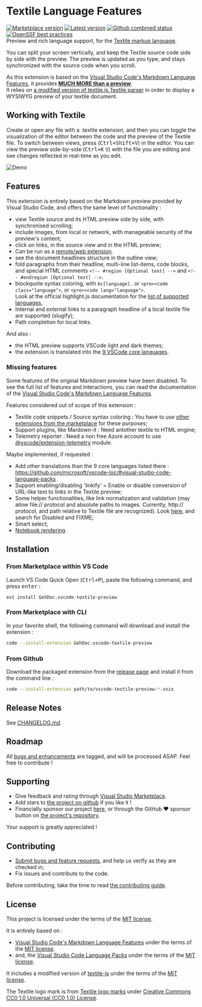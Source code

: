# Textile Language Features

[![Marketplace version](https://badgen.net/vs-marketplace/v/GehDoc.vscode-textile-preview?label=marketplace&icon=visualstudio)](https://marketplace.visualstudio.com/items?itemName=GehDoc.vscode-textile-preview "View this project on Visual Studio Code Marketplace")
[![Latest version](https://badgen.net/github/release/GehDoc/vscode-textile-preview?icon=github)](https://github.com/GehDoc/vscode-textile-preview/releases "View releases on GitHub")
[![Github combined status](https://badgen.net/github/checks/GehDoc/vscode-textile-preview/master)](https://github.com/GehDoc/vscode-textile-preview/commits/master)
[![OpenSSF best practices](https://bestpractices.coreinfrastructure.org/projects/3273/badge)](https://bestpractices.coreinfrastructure.org/projects/3273)  
Preview and rich language support, for the [Textile markup language](https://textile-lang.com/).

You can split your screen vertically, and keep the Textile source code side by side with the preview. The preview is updated as you type, and stays synchronized with the source code when you scroll.

As this extension is based on the [Visual Studio Code's Markdown Language Features](https://github.com/microsoft/vscode/tree/master/extensions/markdown-language-features), it provides **[MUCH MORE than a preview](#features)**.  
It relies on [a modified version of textile.js Textile parser](https://github.com/GehDoc/textile-js) in order to display a WYSIWYG preview of your textile document.

## Working with Textile

Create or open any file with a .textile extension, and then you can toggle the visualization of the editor between the code and the preview of the Textile file.
To switch between views, press (<kbd>Ctrl+Shift+V</kbd>) in the editor. You can view the preview side-by-side (<kbd>Ctrl+K</kbd> <kbd>V</kbd>) with the file you are editing and see changes reflected in real-time as you edit.

![Demo](https://raw.githubusercontent.com/GehDoc/vscode-textile-preview/master/media/readme/01-03-2020.webm.gif)

## Features

This extension is entirely based on the Markdown preview provided by Visual Studio Code, and offers the same level of functionality :
* view Textile source and its HTML preview side by side, with synchronised scrolling;
* include images, from local or network, with manageable security of the preview's content;
* click on links, in the source view and in the HTML preview;
* Can be run as a [remote/web extension](https://code.visualstudio.com/api/advanced-topics/remote-extensions).  
* see the document headlines structure in the outline view;
* fold paragraphs from their headline, multi-line list-items, code blocks, and special HTML comments `<!-- #region [Optional text] -->` and `<!-- #endregion [Optional text] -->`.
* blockquote syntax coloring, with `bc[language].` or `<pre><code class="language">`, or `<pre><code lang="language">`.  
Look at the official highlight.js documentation for the [list of supported languages](https://highlightjs.org/static/demo/),
* Internal and external links to a paragraph headline of a local textile file are supported (slugify);
* Path completion for local links.

And also :
* the HTML preview supports VSCode light and dark themes;
* the extension is translated into the [9 VSCode core languages](https://github.com/microsoft/vscode-loc/#visual-studio-code-language-packs).

### Missing features

Some features of the original Markdown preview have been disabled. 
To see the full list of features and interactions, you can read the documentation of the [Visual Studio Code's Markdown Language Features](https://code.visualstudio.com/docs/languages/markdown#_markdown-preview).

Features considered out of scope of this extension :
* Textile code snippets / Source syntax coloring : You have to use [other extensions from the marketplace](https://marketplace.visualstudio.com/search?term=textile&target=VSCode&category=All%20categories&sortBy=Relevance) for these purposes;
* Support plugins, like Mardown-it : Need antother textile to HTML engine;
* Telemetry reporter : Need a non free Azure account to use [@vscode/extension-telemetry](https://www.npmjs.com/package/@vscode/extension-telemetry) module.

Maybe implemented, if requested :
* Add other translations than the 9 core languages listed there : https://github.com/microsoft/vscode-loc/#visual-studio-code-language-packs
* Support enabling/disabling 'linkify' = Enable or disable conversion of URL-like text to links in the Textile preview;
* Some helper functionalities, like link normalization and validation (may allow file:// protocol and absolute paths to images. Currently, http:// protocol, and path relative to Textile file are recognized). Look [here](./src/textileEngine.ts), and search for Disabled and FIXME;
* Smart select;
* [Notebook rendering](https://code.visualstudio.com/api/extension-guides/notebook).

## Installation

### From Marketplace within VS Code

Launch VS Code Quick Open (<kbd>Ctrl+P</kbd>), paste the following command, and press <kbd>enter</kbd> :
```
ext install GehDoc.vscode-textile-preview
```

### From Marketplace with CLI

In your favorite shell, the following command will download and install the extension :
```bash
code --install-extension GehDoc.vscode-textile-preview
```

### From Github

Download the packaged extension from the [release page](https://github.com/GehDoc/vscode-textile-preview/releases) and install it from the command line :
```bash
code --install-extension path/to/vscode-textile-preview-*.vsix
```

## Release Notes

See [CHANGELOG.md](CHANGELOG.md).

## Roadmap

All [bugs and enhancements](https://github.com/GehDoc/vscode-textile-preview/issues) are tagged, and will be processed ASAP. Feel free to contribute !

## Supporting

* Give feedback and rating through [Visual Studio Marketplace](https://marketplace.visualstudio.com/items?itemName=GehDoc.vscode-textile-preview).
* Add stars to [the project on github](https://github.com/GehDoc/vscode-textile-preview ) if you like it !
* Financially sponsor our project [here](https://www.patreon.com/geraldhameau), or through the GitHub ❤ sponsor button on [the project's repository](https://github.com/GehDoc/vscode-textile-preview/).

Your support is greatly appreciated !

## Contributing

* [Submit bugs and feature requests](https://github.com/GehDoc/vscode-textile-preview/issues), and help us verify as they are checked in;
* Fix issues and contribute to the code.

Before contributing, take the time to read [the contributing guide](CONTRIBUTING.md).

## License

This project is licensed under the terms of the [MIT license](./LICENSE.txt).

It is entirely based on :
* [Visual Studio Code's Markdown Language Features](https://github.com/Microsoft/vscode/tree/master/extensions/markdown-language-features) under the terms of the [MIT license](LICENSES/vscode-LICENSE.txt).
* and, the [Visual Studio Code Language Packs](https://github.com/microsoft/vscode-loc) under the terms of the [MIT license](LICENSES/vscode-loc-LICENSE.md).

It includes a modified version of [textile-js](https://github.com/GehDoc/textile-js) under the terms of the [MIT license](LICENSES/textile-js-LICENSE.txt).

The Textile logo mark is from [Textile logo marks](https://github.com/textile/textile-mark) under [Creative Commons CC0 1.0 Universal (CC0 1.0) License](https://creativecommons.org/publicdomain/zero/1.0/legalcode).

